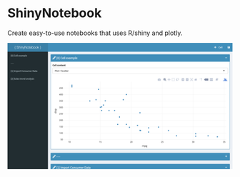 # ShinyNotebook

Create easy-to-use notebooks that uses R/shiny and plotly. 

![](img/example.png "Example")
